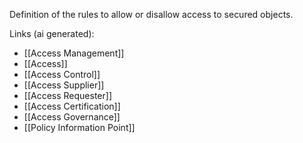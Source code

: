 Definition of the rules to allow or disallow access to secured objects.

Links (ai generated):
 - [[Access Management]]
 - [[Access]]
 - [[Access Control]]
 - [[Access Supplier]]
 - [[Access Requester]]
 - [[Access Certification]]
 - [[Access Governance]]
 - [[Policy Information Point]]
